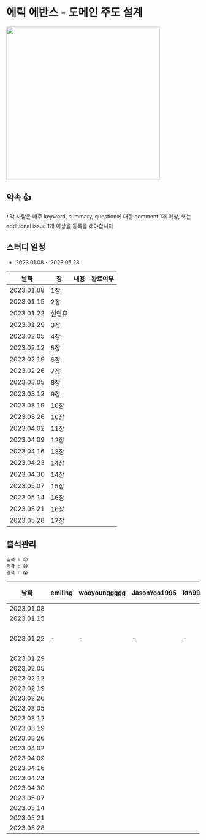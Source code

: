 
# 에릭 에반스 - 도메인 주도 설계

<img src="https://user-images.githubusercontent.com/66045861/209320305-4768482c-1a7d-4841-840d-8b25a93f1f1d.png" width="400"/>

## 약속 👍
❗ 각 사람은 매주 keyword, summary, question에 대한 comment 1개 이상, 또는 additional issue 1개 이상을 등록을 해야합니다

## 스터디 일정
- 2023.01.08 ~ 2023.05.28

|날짜|장|내용|완료여부|
|-|-|-|-|
|2023.01.08|1장|||
|2023.01.15|2장|||
|2023.01.22|설연휴|||
|2023.01.29|3장|||
|2023.02.05|4장|||
|2023.02.12|5장|||
|2023.02.19|6장|||
|2023.02.26|7장|||
|2023.03.05|8장|||
|2023.03.12|9장|||
|2023.03.19|10장|||
|2023.03.26|10장|||
|2023.04.02|11장|||
|2023.04.09|12장|||
|2023.04.16|13장|||
|2023.04.23|14장|||
|2023.04.30|14장|||
|2023.05.07|15장|||
|2023.05.14|16장|||
|2023.05.21|16장|||
|2023.05.28|17장|||


## 출석관리

```
출석 : 😊
지각 : 😅
결석 : 😱
```

|날짜|emiling|wooyounggggg|JasonYoo1995|kth990303|비고|
|------|---|---|---|---|---|
|2023.01.08||||||
|2023.01.15||||||
|2023.01.22|-|-|-|-|설연휴|
|2023.01.29||||||
|2023.02.05||||||
|2023.02.12||||||
|2023.02.19||||||
|2023.02.26||||||
|2023.03.05||||||
|2023.03.12||||||
|2023.03.19||||||
|2023.03.26||||||
|2023.04.02||||||
|2023.04.09||||||
|2023.04.16||||||
|2023.04.23||||||
|2023.04.30||||||
|2023.05.07||||||
|2023.05.14||||||
|2023.05.21||||||
|2023.05.28||||||

